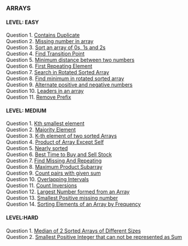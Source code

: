 ### ARRAYS</br>
#### LEVEL: EASY</br>
Question 1. [Contains Duplicate](https://leetcode.com/problems/contains-duplicate/)</br>
Question 2. [Missing number in array](https://practice.geeksforgeeks.org/problems/missing-number-in-array1416/1?page=1&difficulty[]=-2&difficulty[]=-1&difficulty[]=0&category[]=Arrays&sortBy=submissions)</br>
Question 3. [Sort an array of 0s, 1s and 2s](https://practice.geeksforgeeks.org/problems/sort-an-array-of-0s-1s-and-2s4231/1?page=1&difficulty[]=-2&difficulty[]=-1&difficulty[]=0&category[]=Arrays&sortBy=submissions)</br>
Question 4. [Find Transition Point](https://practice.geeksforgeeks.org/problems/find-transition-point-1587115620/1?page=1&difficulty[]=-2&difficulty[]=-1&difficulty[]=0&category[]=Arrays&sortBy=submissions)</br>
Question 5. [Minimum distance between two numbers](https://practice.geeksforgeeks.org/problems/minimum-distance-between-two-numbers/1?page=1&difficulty[]=-2&difficulty[]=-1&difficulty[]=0&category[]=Arrays&sortBy=submissions)</br>
Question 6. [First Repeating Element](https://practice.geeksforgeeks.org/problems/first-repeating-element4018/1?page=2&difficulty[]=-2&difficulty[]=-1&difficulty[]=0&category[]=Arrays&sortBy=submissions)</br>
Question 7. [Search in Rotated Sorted Array](https://leetcode.com/problems/search-in-rotated-sorted-array/)</br>
Question 8. [Find minimum in rotated sorted array](https://leetcode.com/problems/find-minimum-in-rotated-sorted-array/submissions/)</br>
Question 9. [Alternate positive and negative numbers](https://practice.geeksforgeeks.org/problems/array-of-alternate-ve-and-ve-nos1401/1?page=1&difficulty[]=0&difficulty[]=2&status[]=unsolved&category[]=Arrays&curated[]=2&sortBy=submissions)</br>
Question 10. [Leaders in an array](https://practice.geeksforgeeks.org/problems/leaders-in-an-array-1587115620/1?page=1&difficulty[]=0&difficulty[]=1&status[]=unsolved&category[]=Arrays&curated[]=1&curated[]=7&curated[]=8&curated[]=2&sortBy=submissions)</br>
Question 11. [Remove Prefix](https://codeforces.com/problemset/problem/1714/B)</br>

#### LEVEL: MEDIUM</br>
Question 1. [Kth smallest element](https://practice.geeksforgeeks.org/problems/kth-smallest-element5635/1?page=1&difficulty[]=1&category[]=Arrays&sortBy=submissions)</br>
Question 2. [Majority Element](https://practice.geeksforgeeks.org/problems/majority-element-1587115620/1?page=1&difficulty[]=1&category[]=Arrays&sortBy=submissions)</br>
Question 3. [K-th element of two sorted Arrays](https://practice.geeksforgeeks.org/problems/k-th-element-of-two-sorted-array1317/1?page=2&difficulty[]=1&category[]=Arrays&sortBy=submissions)</br>
Question 4. [Product of Array Except Self](https://leetcode.com/problems/product-of-array-except-self/)</br>
Question 5. [Nearly sorted](https://practice.geeksforgeeks.org/problems/nearly-sorted-1587115620/1?page=3&difficulty[]=1&category[]=Arrays&sortBy=submissions)</br>
Question 6. [Best Time to Buy and Sell Stock](https://leetcode.com/problems/best-time-to-buy-and-sell-stock/)</br>
Question 7. [Find Missing And Repeating](https://practice.geeksforgeeks.org/problems/find-missing-and-repeating2512/1)</br>
Question 8. [Maximum Product Subarray](https://leetcode.com/problems/maximum-product-subarray/)</br>
Question 9. [Count pairs with given sum](https://practice.geeksforgeeks.org/problems/count-pairs-with-given-sum5022/1)</br>
Question 10. [Overlapping Intervals](https://practice.geeksforgeeks.org/problems/8a644e94faaa94968d8665ba9e0a80d1ae3e0a2d/1)</br>
Question 11. [Count Inversions](https://practice.geeksforgeeks.org/problems/inversion-of-array-1587115620/1?page=1&difficulty[]=1&difficulty[]=2&status[]=unsolved&category[]=Arrays&sortBy=submissions)</br>
Question 12. [Largest Number formed from an Array](https://practice.geeksforgeeks.org/problems/largest-number-formed-from-an-array1117/1)</br>
Question 13. [Smallest Positive missing number](https://practice.geeksforgeeks.org/problems/smallest-positive-missing-number-1587115621/1?page=1&difficulty[]=1&difficulty[]=2&status[]=unsolved&category[]=Arrays&sortBy=submissions)</br>
Question 14. [Sorting Elements of an Array by Frequency](https://practice.geeksforgeeks.org/problems/sorting-elements-of-an-array-by-frequency-1587115621/1?page=2&difficulty[]=1&difficulty[]=2&status[]=unsolved&category[]=Arrays&sortBy=submissions)</br>


#### LEVEL:HARD</br>
Question 1. [Median of 2 Sorted Arrays of Different Sizes](https://practice.geeksforgeeks.org/problems/median-of-2-sorted-arrays-of-different-sizes/1?page=1&difficulty[]=2&category[]=Arrays&sortBy=submissions)</br>
Question 2. [Smallest Positive Integer that can not be represented as Sum](https://practice.geeksforgeeks.org/problems/b6b608d4eb1c45f2b5cace77c4914f302ff0f80d/1?page=1&difficulty[]=1&difficulty[]=2&status[]=unsolved&category[]=Arrays&curated[]=2&sortBy=submissions)</br>


